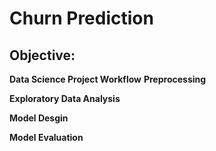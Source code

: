 # Churn Prediction
## Objective:



**Data Science Project Workflow**
**Preprocessing**




**Exploratory Data Analysis**




**Model Desgin**





**Model Evaluation**
